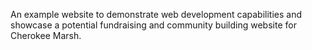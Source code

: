 An example website to demonstrate web development capabilities and showcase a potential fundraising and community building website for Cherokee Marsh. 
